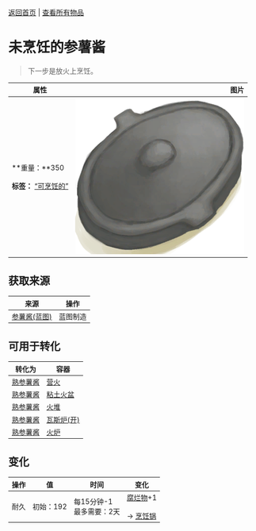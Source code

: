 [返回首页](index.md)   |  [查看所有物品](object.md)
# 未烹饪的参薯酱  
> 下一步是放火上烹饪。  
  
  属性  |   图片   
 ----  |  ----:   
 **重量：**350<br><br>**标签：**	[“可烹饪的”](tag_Cookable.md)  |  ![](Sprite/CookingPotClosed.png)   
  
## 获取来源  
来源  |  操作  
----  |  ----  
[参薯酱(蓝图)](Bp_YamJam.md)  |  蓝图制造  
## 可用于转化  
转化为  |  容器  
----  |  ----  
[熟参薯酱](YamJamCooked.md)  |  [营火](Campfire.md)  
[熟参薯酱](YamJamCooked.md)  |  [粘土火盆](ClayFirePit.md)  
[熟参薯酱](YamJamCooked.md)  |  [火堆](Fire.md)  
[熟参薯酱](YamJamCooked.md)  |  [瓦斯炉(开)](GasCookerOn.md)  
[熟参薯酱](YamJamCooked.md)  |  [火炉](Stove.md)  
## 变化  
操作  |  值  |  时间  |  变化  
----  |  ----  |  ----  |  ----  
耐久  |  初始：192  |  每15分钟-1<br>最多需要：2天  |  [腐烂物](RottenRemains.md)+1 <br><br>→ [烹饪锅](CookingPot.md)  
